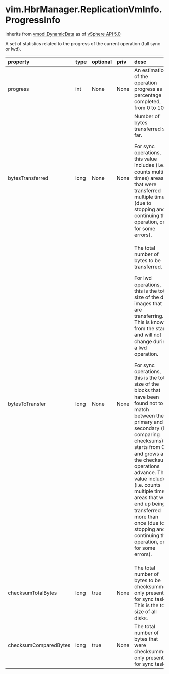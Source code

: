 vim.HbrManager.ReplicationVmInfo.ProgressInfo
=============================================
inherits from [vmodl.DynamicData](docs/vmodl.DynamicData.md)
as of [vSphere API 5.0](vim.version.md#vim.version.version7)


A set of statistics related to the progress of the current  operation (full sync or lwd).

| property | type | optional | priv | desc |
|:---------|:-----|:---------|:-----|:-----|
| progress | int | None | None | An estimation of the operation progress as a percentage completed,  from 0 to 100. |
| bytesTransferred | long | None | None | Number of bytes transferred so far.  <p>  For sync operations, this value includes (i.e. counts multiple  times) areas that were transferred multiple times (due to stopping  and continuing the operation, or for some errors). |
| bytesToTransfer | long | None | None | The total number of bytes to be transferred.  <p>  For lwd operations, this is the total size of the disk images that  are transferring. This is known from the start and will not change  during a lwd operation.  <p>  For sync operations, this is the total size of the blocks that have  been found not to match between the primary and secondary (by  comparing checksums). It starts from 0 and grows as the checksum  operations advance. The value includes (i.e. counts multiple times)  areas that will end up being transferred more than once (due to  stopping and continuing the operation, or for some errors). |
| checksumTotalBytes | long | true | None | The total number of bytes to be checksummed, only present for sync  tasks. This is the total size of all disks. |
| checksumComparedBytes | long | true | None | The total number of bytes that were checksummed, only present for  sync tasks. |


